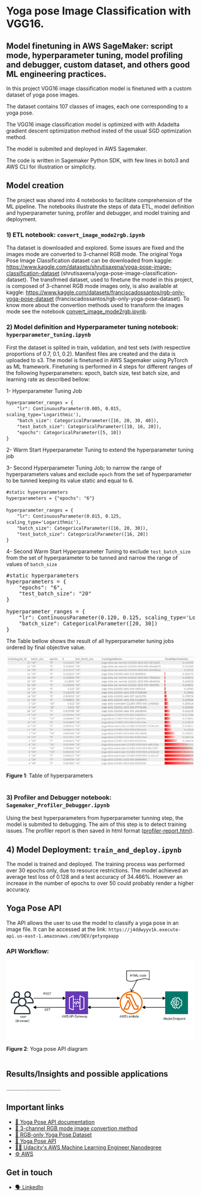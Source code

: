 # Yoga pose Image Classification with VGG16.
## Model finetuning in AWS SageMaker: script mode, hyperparameter tuning, model profiling and debugger, custom dataset, and others good ML engineering practices.

In this project VGG16 image classification model is finetuned with a custom dataset of yoga pose images.

The dataset contains 107 classes of images, each one corresponding to a yoga pose.

The VGG16 image classification model is optimized with with Adadelta gradient descent optimization method insted of the usual SGD optimization method.

The model is submited and deployed in AWS Sagemaker.

The code is written in Sagemaker Python SDK, with few lines in boto3 and AWS CLI for illustration or simplicity.

## Model creation
The project was shared into 4 notebooks to facilitate comprehension of the ML pipeline.
The notebooks illustrate the steps of data ETL, model definition and hyperparameter tuning, profiler and debugger, and model training and deployment.

### 1) ETL notebook: `convert_image_mode2rgb.ipynb`

Tha dataset is downloaded and explored. Some issues are fixed and the images mode are converted to 3-channel RGB mode.
The original Yoga Pose Image Classification dataset can be downloaded from kaggle:
https://www.kaggle.com/datasets/shrutisaxena/yoga-pose-image-classification-dataset (shrutisaxena/yoga-pose-image-classification-dataset).
The transfrmed dataset, used to finetune the model in this project, is composed of 3-channel RGB mode images only, is also available at kaggle: https://www.kaggle.com/datasets/franciscadossantos/rgb-only-yoga-pose-dataset (franciscadossantos/rgb-only-yoga-pose-dataset).
To know more about the convertion methods used to transform the images mode see the notebook [convert_image_mode2rgb.ipynb](./convert_image_mode2rgb.ipynb).


### 2) Model definition and Hyperparameter tuning notebook: `hyperparameter_tuning.ipynb`
First the dataset is splited in train, validation, and test sets (with respective proportions of 0.7, 0.1, 0.2). Manifest files are created and the data is uploaded to s3.
The model is finetuned in AWS Sagemaker using PyTorch as ML framework. Finetuning is performed in 4 steps for different ranges of the following hyperparameters: epoch, batch size, test batch size, and learning rate as described bellow:

1- Hyperparameter Tuning Job

```
hyperparameter_ranges = {
    "lr": ContinuousParameter(0.005, 0.015, scaling_type='Logarithmic'),
    "batch_size": CategoricalParameter([16, 20, 30, 40]),
    "test_batch_size": CategoricalParameter([10, 16, 20]),
    "epochs": CategoricalParameter([5, 10])
}
```

2- Warm Start Hyperparameter Tuning
to extend the hyperparameter tuning job

3- Second Hyperparameter Tuning Job;
to narrow the range of hyperparameters values and exclude `epoch` from the set of hyperparameter to be tunned keeping its value static and equal to 6.

```
#static hyperparameters
hyperparameters = {"epochs": "6"}

hyperparameter_ranges = {
    "lr": ContinuousParameter(0.015, 0.125, scaling_type='Logarithmic'),
    "batch_size": CategoricalParameter([16, 20, 30]),
    "test_batch_size": CategoricalParameter([16, 20])
}
```

4- Second Warm Start Hyperparameter Tuning
to exclude `test_batch_size` from the set of hyperparameter to be tunned and narrow the range of values of `batch_size`

<pre>
#static hyperparameters
hyperparameters = {
    "epochs": "6",
    "test_batch_size": "20"
}

hyperparameter_ranges = {
    "lr": ContinuousParameter(0.120, 0.125, scaling_type='Logarithmic'),
    "batch_size": CategoricalParameter([20, 30])
}
</pre>

The Table bellow shows the result of all hyperparameter tuning jobs ordered by final objective value.

![table of hyperparameters](./hyperparametertunning-table.jpeg)

**Figure 1**: Table of hyperparameters
<br />
<br />

### 3) Profiler and Debugger notebook: `Sagemaker_Profiler_Debugger.ipynb`
Using the best hyperparameters from hyperparameter tunning step, the model is submited to debugging. The aim of this step is to detect training issues.
The profiler report is then saved in html format ([profiler-report.html](https://raw.githubusercontent.com/fsoaresantos/Yoga-pose-Image-Classification-Project/main/profiler-report.html)).

## 4) Model Deployment: `train_and_deploy.ipynb`
The model is trained and deployed.
The training process was performed over 30 epochs only, due to resource restrictions.
The model achieved an average test loss of 0.128 and a test accuracy of 34.466%.
However an increase in the number of epochs to over 50 could probably render a higher accuracy.

## Yoga Pose API
The API allows the user to use the model to classify a yoga pose in an image file. It can be accessed at the link:
`https://j4ddwyyv1k.execute-api.us-east-1.amazonaws.com/DEV/getyogaapp`

### API Workflow:

![API diagram](./yoga-pose-api-diagram.png)

**Figure 2**: Yoga pose API diagram
<br />
<br />

## Results/Insights and possible applications
....................................


## Important links

* [:notebook: Yoga Pose API documentation](./yoga-pose-api.md)
* [:scroll: 3-channel RGB mode image convertion method](./convert_image_mode2rgb.ipynb)
* [:open_file_folder: RGB-only Yoga Pose Dataset](https://www.kaggle.com/datasets/franciscadossantos/rgb-only-yoga-pose-dataset)
* [:lotus_position: Yoga Pose API](https://j4ddwyyv1k.execute-api.us-east-1.amazonaws.com/DEV/getyogaapp)
* [:woman_student: Udacity's AWS Machine Learning Engineer Nanodegree](https://www.udacity.com/course/aws-machine-learning-engineer-nanodegree--nd189)
* [:gear: AWS](https://aws.amazon.com/)

## Get in touch

* [:speaking_head: LinkedIn](https://www.linkedin.com/in/francisca-dos-santos-bronner/)
